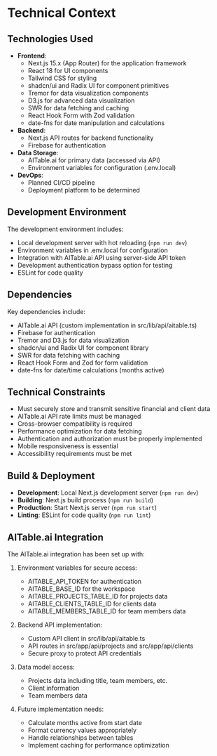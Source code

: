 # Technical Context

## Technologies Used
- **Frontend**: 
  - Next.js 15.x (App Router) for the application framework
  - React 18 for UI components
  - Tailwind CSS for styling
  - shadcn/ui and Radix UI for component primitives
  - Tremor for data visualization components
  - D3.js for advanced data visualization
  - SWR for data fetching and caching
  - React Hook Form with Zod validation
  - date-fns for date manipulation and calculations
- **Backend**:
  - Next.js API routes for backend functionality
  - Firebase for authentication
- **Data Storage**:
  - AITable.ai for primary data (accessed via API)
  - Environment variables for configuration (.env.local)
- **DevOps**:
  - Planned CI/CD pipeline
  - Deployment platform to be determined

## Development Environment
The development environment includes:
- Local development server with hot reloading (`npm run dev`)
- Environment variables in .env.local for configuration
- Integration with AITable.ai API using server-side API token
- Development authentication bypass option for testing
- ESLint for code quality

## Dependencies
Key dependencies include:
- AITable.ai API (custom implementation in src/lib/api/aitable.ts)
- Firebase for authentication
- Tremor and D3.js for data visualization
- shadcn/ui and Radix UI for component library
- SWR for data fetching with caching
- React Hook Form and Zod for form validation
- date-fns for date/time calculations (months active)

## Technical Constraints
- Must securely store and transmit sensitive financial and client data
- AITable.ai API rate limits must be managed
- Cross-browser compatibility is required
- Performance optimization for data fetching
- Authentication and authorization must be properly implemented
- Mobile responsiveness is essential
- Accessibility requirements must be met

## Build & Deployment
- **Development**: Local Next.js development server (`npm run dev`)
- **Building**: Next.js build process (`npm run build`)
- **Production**: Start Next.js server (`npm run start`)
- **Linting**: ESLint for code quality (`npm run lint`)

## AITable.ai Integration
The AITable.ai integration has been set up with:

1. Environment variables for secure access:
   - AITABLE_API_TOKEN for authentication
   - AITABLE_BASE_ID for the workspace
   - AITABLE_PROJECTS_TABLE_ID for projects data
   - AITABLE_CLIENTS_TABLE_ID for clients data
   - AITABLE_MEMBERS_TABLE_ID for team members data

2. Backend API implementation:
   - Custom API client in src/lib/api/aitable.ts
   - API routes in src/app/api/projects and src/app/api/clients
   - Secure proxy to protect API credentials

3. Data model access:
   - Projects data including title, team members, etc.
   - Client information
   - Team members data

4. Future implementation needs:
   - Calculate months active from start date
   - Format currency values appropriately
   - Handle relationships between tables
   - Implement caching for performance optimization 